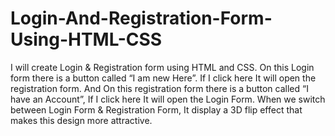# Login-And-Registration-Form-Using-HTML-CSS
I will create Login &amp; Registration form using HTML and CSS. On this Login form there is a button called “I am new Here”. If I click here It will open the registration form. And On this registration form there is a button called “I have an Account”, If I click here It will open the Login Form. When we switch between Login Form &amp; Registration Form, It display a 3D flip effect that makes this design more attractive.
